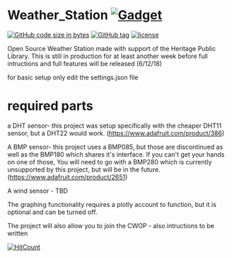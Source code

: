 # Weather_Station [![Gadget](https://img.shields.io/badge/gadget-Raspberry%20Pi-pink.svg?logo=data%3Aimage%2Fpng%3Bbase64%2CiVBORw0KGgoAAAANSUhEUgAAAAsAAAAOCAYAAAD5YeaVAAACJ0lEQVR4AW2Qy0tUfxjGv3Pm3O%2BXGec3jnMZZ9Rxxp%2BWkYpJ2QkVIzDpkkoGBSOpBZmWgRIkWSs30SJchC26B9aijKLaFET9Be1q46ayRVDU5uk9Q8seeOG8X573eT%2FnZbwQqo5l5Rube52PQdH3BcaY4SbEiy2%2B%2FWFLv7ueblJv0luJmRHBHzqfwuyDRkzfKqB8pRZeQnwzuZynvgHTtwsYvZRBs2%2BVGSU5nfsjX2bocexqDsMLKXgZCQfmkzi6lK0EDJxOfNJdoYORQl5O3OeXY5%2BH59PI5XXUMh3RuIQR6v2J2Ld8h3488FXMBWb2TJkNPw9GUzirF3HX2oZFrQUD0Rqc84rfVcaPs0D%2FcTK%2FQ6y6N6eVsJX3MCglcUzJYVytw6CYxKRSj1Elu0bWCBNCXCnPGz96pTieOTvxyN6OIm%2Fhid2Nx1SzWhGxsLwR4aQ9rFOMPl8lwwQlvXZ78NLZhRbBwZrTjReOjzuENKc1YUTOrLJ%2BKf7%2BsrEJhIL7dhfOaI34n7cxpRWwYnbghFqPMmENyelXzOLE0d1SNbrFGOKcgmDwnduH61Y7zJCAvVINDisZJMPqNEuHVeOQnPr11u3FESWLa2ZbBecp8VNaZXBBb15njHUxmxPC7YK3uGS0YkzNo1VwcZJWtwkeThHKMg33SfEVMqsskBeSjLqwMZYKa18ppXKRwESIv0u8NVPFyRb7hxK0ZYX%2BfIPO95D6KBXH%2FuoPnu%2FBfZ7Zxb0AAAAASUVORK5CYII)](https://www.raspberrypi.org/)


[![GitHub code size in bytes](https://img.shields.io/github/languages/code-size/ATech1/Weather_Station.svg?style=flat-square)](https://github.com/Atech1/Weather_Station)
[![GitHub tag](https://img.shields.io/github/tag/Atech1/Weather_Station.svg?style=flat-square)](https://github.com/Atech1/Weather_Station/tags/) 
[![license](https://img.shields.io/github/license/ATech1/Weather_Station.svg?style=flat-square)](https://github.com/ATech1/Weather_Station/master/LICENSE)



Open Source Weather Station made with support of the Heritage Public Library.
This is still in production for at least another week before full intructions and full features will be released (6/12/18)

for basic setup only edit the settings.json file

# required parts
  a DHT sensor- this project was setup specifically with the cheaper DHT11 sensor, but a DHT22 would work. (https://www.adafruit.com/product/386)
  
  A BMP sensor- this project uses a BMP085, but those are discontinued as well as the BMP180 which shares it's interface. If you can't get your hands on one of those, You will need to go with a BMP280 which is currently unsupported by this project, but will be in the future.
  (https://www.adafruit.com/product/2651)
  
  A wind sensor - TBD
  
  The graphing functionality requires a plotly account to function, but it is optional and can be turned off.
  
  The project will also allow you to join the CWOP - also intructions to be written
  
  
  
  


[![HitCount](http://hits.dwyl.io/ATech1/Weather_Station.svg)](http://hits.dwyl.io/Atech1/Weather_Station)

